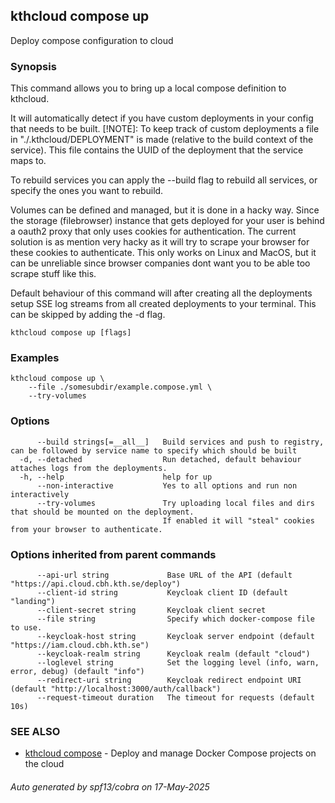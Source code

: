 ## kthcloud compose up

Deploy compose configuration to cloud

### Synopsis


This command allows you to bring up a local compose definition to kthcloud.

It will automatically detect if you have custom deployments in your config that needs to be built.
[!NOTE]: To keep track of custom deployments a file in "./.kthcloud/DEPLOYMENT" is made (relative to the build context of the service). This file contains the UUID of the deployment that the service maps to.

To rebuild services you can apply the --build flag to rebuild all services, or specify the ones you want to rebuild.

Volumes can be defined and managed, but it is done in a hacky way. Since the storage (filebrowser) instance that gets deployed for your user is behind a oauth2 proxy that only uses cookies for authentication. The current solution is as mention very hacky as it will try to scrape your browser for these cookies to authenticate. This only works on Linux and MacOS, but it can be unreliable since browser companies dont want you to be able too scrape stuff like this.

Default behaviour of this command will after creating all the deployments setup SSE log streams from all created deployments to your terminal. This can be skipped by adding the -d flag.

```
kthcloud compose up [flags]
```

### Examples

```
kthcloud compose up \
	--file ./somesubdir/example.compose.yml \
	--try-volumes
```

### Options

```
      --build strings[=__all__]   Build services and push to registry, can be followed by service name to specify which should be built
  -d, --detached                  Run detached, default behaviour attaches logs from the deployments.
  -h, --help                      help for up
      --non-interactive           Yes to all options and run non interactively
      --try-volumes               Try uploading local files and dirs that should be mounted on the deployment.
                                  If enabled it will "steal" cookies from your browser to authenticate.
```

### Options inherited from parent commands

```
      --api-url string             Base URL of the API (default "https://api.cloud.cbh.kth.se/deploy")
      --client-id string           Keycloak client ID (default "landing")
      --client-secret string       Keycloak client secret
      --file string                Specify which docker-compose file to use.
      --keycloak-host string       Keycloak server endpoint (default "https://iam.cloud.cbh.kth.se")
      --keycloak-realm string      Keycloak realm (default "cloud")
      --loglevel string            Set the logging level (info, warn, error, debug) (default "info")
      --redirect-uri string        Keycloak redirect endpoint URI (default "http://localhost:3000/auth/callback")
      --request-timeout duration   The timeout for requests (default 10s)
```

### SEE ALSO

* [kthcloud compose](kthcloud_compose.md)	 - Deploy and manage Docker Compose projects on the cloud

###### Auto generated by spf13/cobra on 17-May-2025
